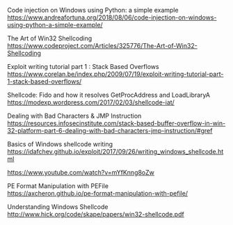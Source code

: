 Code injection on Windows using Python: a simple example\
https://www.andreafortuna.org/2018/08/06/code-injection-on-windows-using-python-a-simple-example/

The Art of Win32 Shellcoding\
https://www.codeproject.com/Articles/325776/The-Art-of-Win32-Shellcoding

Exploit writing tutorial part 1 : Stack Based Overflows\
https://www.corelan.be/index.php/2009/07/19/exploit-writing-tutorial-part-1-stack-based-overflows/

Shellcode: Fido and how it resolves GetProcAddress and LoadLibraryA\
https://modexp.wordpress.com/2017/02/03/shellcode-iat/

Dealing with Bad Characters & JMP Instruction\
https://resources.infosecinstitute.com/stack-based-buffer-overflow-in-win-32-platform-part-6-dealing-with-bad-characters-jmp-instruction/#gref

Basics of Windows shellcode writing\
https://idafchev.github.io/exploit/2017/09/26/writing_windows_shellcode.html

https://www.youtube.com/watch?v=mYfKnng8oZw

PE Format Manipulation with PEFile\
https://axcheron.github.io/pe-format-manipulation-with-pefile/

Understanding Windows Shellcode\
http://www.hick.org/code/skape/papers/win32-shellcode.pdf
